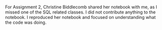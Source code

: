 
For Assignment 2, Christine Biddlecomb shared her notebook with me, as I missed one of the SQL related classes. I did not contribute anything to the notebook. I reproduced her notebook and focused on understanding what the code was doing. 
